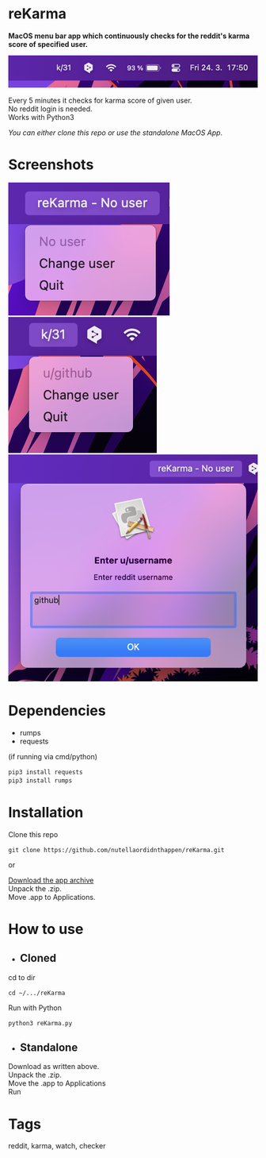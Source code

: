 # reKarma
**MacOS menu bar app which continuously checks for the reddit's karma score of specified user.**

![overview](https://github.com/nutellaordidnthappen/reKarma/blob/master/imgs/File_1.png?raw=true)

Every 5 minutes it checks for karma score of given user.  
No reddit login is needed.  
Works with Python3  
  
*You can either clone this repo or use the standalone MacOS App.*

# Screenshots
![alt](https://github.com/nutellaordidnthappen/reKarma/blob/master/imgs/File_2.png?raw=true)
![alt](https://github.com/nutellaordidnthappen/reKarma/blob/master/imgs/File_4.png?raw=true)
![alt](https://github.com/nutellaordidnthappen/reKarma/blob/master/imgs/File_3.png?raw=true)

# Dependencies
- rumps
- requests  

(if running via cmd/python)
```python
pip3 install requests
pip3 install rumps
```

# Installation
Clone this repo
```
git clone https://github.com/nutellaordidnthappen/reKarma.git
```
or  
  
[Download the app archive](https://github.com/nutellaordidnthappen/reKarma/releases/download/macos/reKarma.app.zip)  
Unpack the .zip.  
Move .app to Applications.  

# How to use
- ## Cloned
cd to dir
```console
cd ~/.../reKarma
```
Run with Python
```console
python3 reKarma.py
```


- ## Standalone
Download as written above.  
Unpack the .zip.  
Move the .app to Applications  
Run  
  


# Tags
reddit, karma, watch, checker